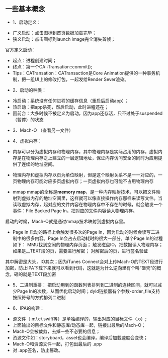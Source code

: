 ## 一些基本概念

* 1、启动定义：
- 广义启动：点击图标到首页数据加载完毕；
- 狭义启动：点击图标到launch image完全消失首帧；

官方定义启动：
- 起点：进程创建时间；
- 终点：第一个CA::Transation::commit();
- Tips：CATransation：CATransaction是Core Animation提供的一种事务机制，把一组UI上的修改打包，一起发给Render Sever渲染。

* 2、启动的种类：
- 冷启动：系统没有任何进程的缓存信息（重启后启动app）；
- 热启动：把app杀死，然后启动，此时进程还在；
- 回前台：大多时候不被定义为启动，因为app还存活，只不过处于suspended（暂停）的状态

* 3、Mach-O （查看另一文件）

* 4、虚拟内存：
- 内存可以分为虚拟内存和物理内存，其中物理内存是实际占用的内存，虚拟内存是在物理内存之上建立的一层逻辑地址，保证内存访问安全的同时为应用提供了连续的地址空间。
- 物理内存和虚拟内存以页为单位映射，但是这个映射关系不是一一对应的，一页物理内存可能对应多页虚拟内存；一页虚拟内存也可能不占用物理内存


 - mmap
 mmap的全称是**memory map**，是一种内存映射技术，可以把文件映射到虚拟内存的地址空间里，这样就可以像直接操作内存那样来读写文件。当读取虚拟内存，起对应的文件内容在物理内存中不存在的时候，就会触发一个事件：File  Backed Page In，把对应的文件内容读入物理内存。
 
 启动的时候，Mach-O就是通过mmap技术映射到虚拟内存里。
 
 - Page In
 启动的路径上会触发很多次的Page In，因为启动的时候会读写二进制中的很多内容。Page In会占去启动耗时的很大一部分，单个Page In的过程如下：
 MMU找到空闲的物理内存页面；
 触发磁盘IO，把数据读入物理内存；
 如果是__TEXT段的页，需要进行解密；
 对解密后的页，进行签名验证
 
 其中解密是大头，IO其次；因为iTunes Connect会对上传Mach-O的TEXT段进行加密，防止IPA下载下来就可以看到代码，这就是为什么逆向里有个叫“砸壳”的概念，砸的就是TEXT段加密


* 5、二进制重排：
把启动用到的函数列表排列到二进制的连续区间，就可以减少Page In的次数，从而优化启动时间；dyld链接器有个参数-order_file支持按照符号的方式排列二进制

* 6、IPA的构建：
- 源文件（.m/.c/.swift等）是单独编译的，输出对应的目标文件（.o）;
- 上面输出的目标文件和静态库/动态库一起，链接出最后的Mach-O；
- Mach-O会被裁剪，去掉一些不必要的信息；
- 资源文件如：storyboard，asset也会编译，编译后加载速度会变快；
- Mach-O和资源文件一起，打包出最后的 .app
- 对 .app签名，防止篡改。
